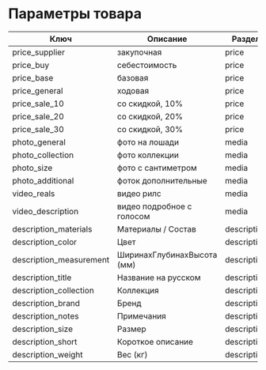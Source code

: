# Параметры товара

| Ключ | Описание | Раздел |
| --- | --- | --- |
| price_supplier | закупочная | price |
| price_buy | себестоимость | price |
| price_base | базовая | price |
| price_general | ходовая | price |
| price_sale_10 | со скидкой, 10% | price |
| price_sale_20 | со скидкой, 20% | price |
| price_sale_30 | со скидкой, 30% | price |
| photo_general | фото на лошади | media |
| photo_collection | фото коллекции | media |
| photo_size | фото с сантиметром | media |
| photo_additional | фоток дополнительные | media |
| video_reals | видео рилс | media |
| video_description | видео подробное с голосом | media |
| description_materials | Материалы / Состав | description |
| description_color | Цвет | description |
| description_measurement | ШиринаxГлубинаxВысота (мм) | description |
| description_title | Название на русском | description |
| description_collection | Коллекция | description |
| description_brand | Бренд | description |
| description_notes | Примечания | description |
| description_size | Размер | description |
| description_short | Короткое описание | description |
| description_weight | Вес (кг) | description |
